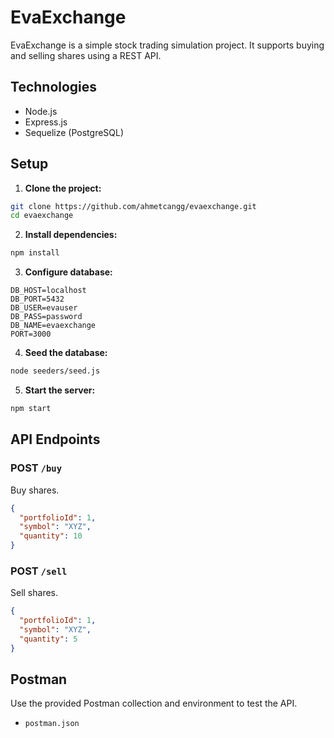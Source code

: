# EvaExchange

EvaExchange is a simple stock trading simulation project. It supports buying and selling shares using a REST API.

## Technologies

* Node.js
* Express.js
* Sequelize (PostgreSQL)

## Setup

1. **Clone the project:**

```bash
git clone https://github.com/ahmetcangg/evaexchange.git
cd evaexchange
```

2. **Install dependencies:**

```bash
npm install
```

3. **Configure database:**

```env
DB_HOST=localhost
DB_PORT=5432
DB_USER=evauser
DB_PASS=password
DB_NAME=evaexchange
PORT=3000
```

4. **Seed the database:**

```bash
node seeders/seed.js
```

5. **Start the server:**

```bash
npm start
```

## API Endpoints

### POST `/buy`

Buy shares.

```json
{
  "portfolioId": 1,
  "symbol": "XYZ",
  "quantity": 10
}
```

### POST `/sell`

Sell shares.

```json
{
  "portfolioId": 1,
  "symbol": "XYZ",
  "quantity": 5
}
```

## Postman

Use the provided Postman collection and environment to test the API.

* `postman.json`
